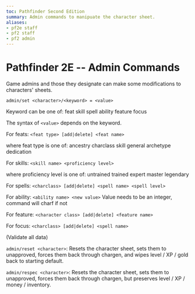 ```yaml
---
toc: Pathfinder Second Edition
summary: Admin commands to manipuate the character sheet.
aliases:
- pf2e staff
- pf2 staff
- pf2 admin
---
```


# Pathfinder 2E -- Admin Commands

Game admins and those they designate can make some modifications to characters' sheets. 

`admin/set <character>/<keyword> = <value>`

Keyword can be one of: feat skill spell ability feature focus

The syntax of `<value>` depends on the keyword.

For feats: `<feat type> [add|delete] <feat name>`

where feat type is one of: ancestry charclass skill general archetype dedication

For skills: `<skill name> <proficiency level>`

where proficiency level is one of: untrained trained expert master legendary

For spells: `<charclass> [add|delete] <spell name> <spell level>`

For ability: `<ability name> <new value>` Value needs to be an integer, command will charf if not

For feature: `<character class> [add|delete] <feature name>`

For focus: `<charclass> [add|delete] <spell name>`

(Validate all data)

`admin/reset <character>`: Resets the character sheet, sets them to unapproved, forces them back through chargen, and wipes level / XP / gold back to starting default. 

`admin/respec <character>`: Resets the character sheet, sets them to unapproved, forces them back through chargen, but preserves level / XP / money / inventory. 

